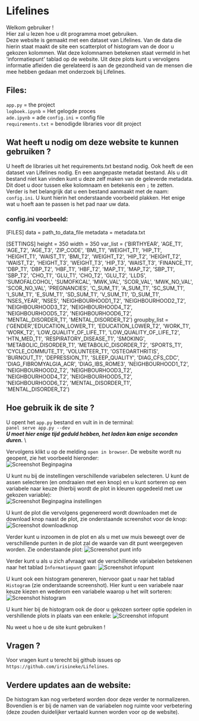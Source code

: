 # Lifelines

Welkom gebruiker ! \
Hier zal u lezen hoe u dit programma moet gebruiken. \
Deze website is gemaakt met een dataset van Lifelines. Van de data die hierin staat maakt de site een scatterplot of histogram van de door u gekozen kolommen. Wat deze kolomnamen betekenen staat vermeld in het 'informatiepunt' tablad op de website. Uit deze plots kunt u vervolgens informatie afleiden die gerelateerd is aan de gezondheid van de mensen die mee hebben gedaan met onderzoek bij Lifelines.


## Files:
`app.py` = the project \
`logboek.ipynb` = Het gelogde proces \
`ade.ipynb` = ade
`config.ini` = config file \
`requirements.txt` = benodigde libraries voor dit project


## Wat heeft u nodig om deze website te kunnen gebruiken ?
U heeft de libraries uit het requirements.txt bestand nodig. Ook heeft de een dataset van Lifelines nodig. En een aangepaste metadat bestand. Als u dit bestand niet kan vinden kunt u deze zelf maken van de geleverde metadata. Dit doet u door tussen elke kolomnaam en betekenis een `;` te zetten. \
Verder is het belangrijk dat u een bestand aanmaakt met de naam: `config.ini`. U kunt hierin het onderstaande voorbeeld plakken. Het enige wat u hoeft aan te passen is het pad naar uw data.

### config.ini voorbeeld:
[FILES]
data = path_to_data_file
metadata = metadata.txt

[SETTINGS]
height = 350
width = 350
var_list = ('BIRTHYEAR', 'AGE_T1', 'AGE_T2', 'AGE_T3', 'ZIP_CODE',
       'BMI_T1', 'WEIGHT_T1', 'HIP_T1', 'HEIGHT_T1', 'WAIST_T1', 'BMI_T2',
       'WEIGHT_T2', 'HIP_T2', 'HEIGHT_T2', 'WAIST_T2', 'HEIGHT_T3',
       'WEIGHT_T3', 'HIP_T3', 'WAIST_T3', 'FINANCE_T1', 'DBP_T1', 'DBP_T2',
       'HBF_T1', 'HBF_T2', 'MAP_T1', 'MAP_T2', 'SBP_T1', 'SBP_T2', 'CHO_T1',
       'GLU_T1', 'CHO_T2', 'GLU_T2', 'LLDS', 'SUMOFALCOHOL', 'SUMOFKCAL', 'MWK_VAL',
       'SCOR_VAL', 'MWK_NO_VAL', 'SCOR_NO_VAL', 'PREGNANCIES', 'C_SUM_T1', 'A_SUM_T1',
       'SC_SUM_T1', 'I_SUM_T1', 'E_SUM_T1', 'SD_SUM_T1', 'V_SUM_T1',
       'D_SUM_T1', 'NSES_YEAR', 'NSES', 'NEIGHBOURHOOD1_T2', 'NEIGHBOURHOOD2_T2',
       'NEIGHBOURHOOD3_T2', 'NEIGHBOURHOOD4_T2', 'NEIGHBOURHOOD5_T2',
       'NEIGHBOURHOOD6_T2', 'MENTAL_DISORDER_T1', 'MENTAL_DISORDER_T2')
groupby_list = ('GENDER','EDUCATION_LOWER_T1',
       'EDUCATION_LOWER_T2', 'WORK_T1', 'WORK_T2',
       'LOW_QUALITY_OF_LIFE_T1', 'LOW_QUALITY_OF_LIFE_T2',
       'HTN_MED_T1', 'RESPIRATORY_DISEASE_T1', 'SMOKING', 'METABOLIC_DISORDER_T1',
       'METABOLIC_DISORDER_T2', 'SPORTS_T1',
       'CYCLE_COMMUTE_T1', 'VOLUNTEER_T1', 'OSTEOARTHRITIS',
       'BURNOUT_T1', 'DEPRESSION_T1', 'SLEEP_QUALITY', 'DIAG_CFS_CDC',
       'DIAG_FIBROMYALGIA_ACR', 'DIAG_IBS_ROME3', 'NEIGHBOURHOOD1_T2', 'NEIGHBOURHOOD2_T2',
       'NEIGHBOURHOOD3_T2', 'NEIGHBOURHOOD4_T2', 'NEIGHBOURHOOD5_T2',
       'NEIGHBOURHOOD6_T2', 'MENTAL_DISORDER_T1', 'MENTAL_DISORDER_T2')



## Hoe gebruik ik de site ?
U opent het `app.py` bestand en vult in in de terminal: \
 `panel serve app.py --dev` \
  ***U moet hier enige tijd geduld hebben, het laden kan enige seconden duren.*** \

Vervolgens klikt u op de melding `open in browser`. De website wordt nu geopent, zie het voorbeeld hieronder: \
![Screenshot Beginpagina](screenshots/beginscherm.png)

U kunt nu bij de instellingen verschillende variabelen selecteren. U kunt de assen selecteren (en omdraaien met een knop) en u kunt sorteren op een variabele naar keuze (hierbij wordt de plot in kleuren opgedeeld met uw gekozen variable): \
![Screenshot Beginpagina instellingen](screenshots/beginscherm_instellingen.png)

U kunt de plot die vervolgens gegenereerd wordt downloaden met de download knop naast de plot, zie onderstaande screenshot voor de knop: \
![Screenshot downloadknop](screenshots/downloadknop.png)

Verder kunt u inzoomen in de plot en als u met uw muis beweegt over de verschillende punten in de plot zal de waarde van dit punt weergegeven worden. Zie onderstaande plot:
![Screenshot punt info](screenshots/punt_info.png)

Verder kunt u als u zich afvraagt wat de verschillende variabelen betekenen naar het tablad `Informatiepunt` gaan:
![Screenshot infopunt](screenshots/informatiepunt.png)

U kunt ook een histogram genereren, hiervoor gaat u naar het tablad `Histogram` (zie onderstaande screenshot). Hier kunt u een variabele naar keuze kiezen en wederom een variabele waarop u het wilt sorteren:
![Screenshot histogram](screenshots/histogram.png)

U kunt hier bij de histogram ook de door u gekozen sorteer optie opdelen in vershillende plots in plaats van een enkele:
![Screenshot infopunt](screenshots/histogram_subplots.png)

Nu weet u hoe u de site kunt gebruiken !


## Vragen ?
Voor vragen kunt u terecht bij github issues op `https://github.com/irisineke/Lifelines`.


## Verdere updates aan de website:
De histogram kan nog verbeterd worden door deze verder te normalizeren. Bovendien is er bij de namen van de variabelen nog ruimte voor verbetering (deze zouden duidelijker vertaald kunnen worden voor op de website).






